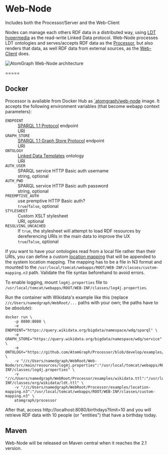 # Web-Node
Includes both the Processor/Server and the Web-Client

Nodes can manage each others RDF data in a distributed way, using [LDT hypermedia](https://atomgraph.github.io/Linked-Data-Templates/#hypermedia) as the read-write Linked Data protocol.
Web-Node processes LDT ontologies and serves/accepts RDF data as the [Processor](../../../Processor), but also renders that data, as well RDF data from external sources, as the [Web-Client](../../../Web-Client) does.

![AtomGraph Web-Node architecture](../../raw/master/architecture.png)

=====

Docker
------

Processor is available from Docker Hub as [`atomgraph/web-node](https://hub.docker.com/r/atomgraph/web-node/) image.
It accepts the following environment variables (that become webapp context parameters):

<dl>
    <dt><code>ENDPOINT</code></dt>
    <dd><a href="https://www.w3.org/TR/sparql11-protocol/">SPARQL 1.1 Protocol</a> endpoint</dd>
    <dd>URI</dd>
    <dt><code>GRAPH_STORE</code></dt>
    <dd><a href="https://www.w3.org/TR/sparql11-http-rdf-update/">SPARQL 1.1 Graph Store Protocol</a> endpoint</dd>
    <dd>URI</dd>
    <dt><code>ONTOLOGY</code></dt>
    <dd><a href="https://atomgraph.github.io/Linked-Data-Templates/">Linked Data Templates</a> ontology</dd>
    <dd>URI</dd>
    <dt><code>AUTH_USER</code></dt>
    <dd>SPARQL service HTTP Basic auth username</dd>
    <dd>string, optional</dd>
    <dt><code>AUTH_PWD</code></dt>
    <dd>SPARQL service HTTP Basic auth password</dd>
    <dd>string, optional</dd>
    <dt><code>PREEMPTIVE_AUTH</code></dt>
    <dd>use premptive HTTP Basic auth?</dd>
    <dd><code>true</code>/<code>false</code>, optional</dd>
    <dt><code>STYLESHEET</code></dt>
    <dd>Custom XSLT stylesheet</dd>
    <dd>URI, optional</dd>
    <dt><code>RESOLVING_UNCACHED</code></dt>
    <dd>If <code>true</code>, the stylesheet will attempt to load RDF resources by dereferencing URIs in the main data to improve the UX</dd>
    <dd><code>true</code>/<code>false</code>, optional</dd>
</dl>

If you want to have your ontologies read from a local file rather than their URIs, you can define a custom [location mapping](https://jena.apache.org/documentation/notes/file-manager.html#the-locationmapper-configuration-file) that will be appended to the system location mapping.
The mapping has to be a file in N3 format and mounted to the `/usr/local/tomcat/webapps/ROOT/WEB-INF/classes/custom-mapping.n3` path. Validate the file syntax beforehand to avoid errors.

To enable logging, mount `log4j.properties` file to `/usr/local/tomcat/webapps/ROOT/WEB-INF/classes/log4j.properties`.

Run the container with Wikidata's example like this (replace `//c/Users/namedgraph/WebRoot/...` paths with your own; the paths have to be _absolute_):

    docker run \
        -p 8080:8080 \
        -e ENDPOINT="https://query.wikidata.org/bigdata/namespace/wdq/sparql" \
        -e GRAPH_STORE="https://query.wikidata.org/bigdata/namespace/wdq/service" \
        -e ONTOLOGY="https://github.com/AtomGraph/Processor/blob/develop/examples/wikidata#" \
        -v "//c/Users/namedgraph/WebRoot/Web-Node/src/main/resources/log4j.properties":"/usr/local/tomcat/webapps/ROOT/WEB-INF/classes/log4j.properties" \
        -v "//c/Users/namedgraph/WebRoot/Processor/examples/wikidata.ttl":"/usr/local/tomcat/webapps/ROOT/WEB-INF/classes/org/wikidata/ldt.ttl" \
        -v "//c/Users/namedgraph/WebRoot/Processor/examples/location-mapping.n3":"/usr/local/tomcat/webapps/ROOT/WEB-INF/classes/custom-mapping.n3" \
        atomgraph/processor

After that, access http://localhost:8080/birthdays?limit=10 and you will retrieve RDF data with 10 people (or "entities") that have a birthday today.

Maven
-----

Web-Node will be released on Maven central when it reaches the 2.1 version.